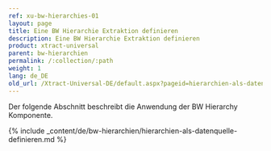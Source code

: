 ```yaml
---
ref: xu-bw-hierarchies-01
layout: page
title: Eine BW Hierarchie Extraktion definieren
description: Eine BW Hierarchie Extraktion definieren
product: xtract-universal
parent: bw-hierarchien
permalink: /:collection/:path
weight: 1
lang: de_DE
old_url: /Xtract-Universal-DE/default.aspx?pageid=hierarchien-als-datenquelle-definieren
---
```


Der folgende Abschnitt beschreibt die Anwendung der BW Hierarchy Komponente.

{% include _content/de/bw-hierarchien/hierarchien-als-datenquelle-definieren.md %}


